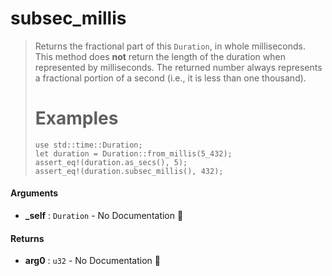 # subsec\_millis

>  Returns the fractional part of this `Duration`, in whole milliseconds.
>  This method does **not** return the length of the duration when
>  represented by milliseconds. The returned number always represents a
>  fractional portion of a second (i.e., it is less than one thousand).
>  # Examples
>  ```
>  use std::time::Duration;
>  let duration = Duration::from_millis(5_432);
>  assert_eq!(duration.as_secs(), 5);
>  assert_eq!(duration.subsec_millis(), 432);
>  ```

#### Arguments

- **\_self** : `Duration` \- No Documentation 🚧

#### Returns

- **arg0** : `u32` \- No Documentation 🚧